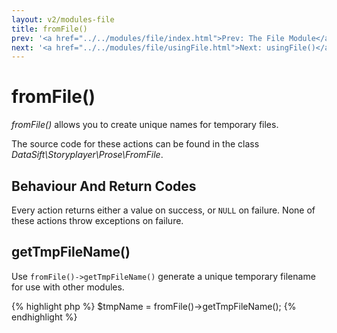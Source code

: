 ```yaml
---
layout: v2/modules-file
title: fromFile()
prev: '<a href="../../modules/file/index.html">Prev: The File Module</a>'
next: '<a href="../../modules/file/usingFile.html">Next: usingFile()</a>'
---
```


# fromFile()

_fromFile()_ allows you to create unique names for temporary files.

The source code for these actions can be found in the class _DataSift\Storyplayer\Prose\FromFile_.

## Behaviour And Return Codes

Every action returns either a value on success, or `NULL` on failure.  None of these actions throw exceptions on failure.

## getTmpFileName()

Use `fromFile()->getTmpFileName()` generate a unique temporary filename for use with other modules.

{% highlight php %}
$tmpName = fromFile()->getTmpFileName();
{% endhighlight %}
